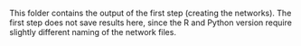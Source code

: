 This folder contains the output of the first step (creating the networks). The first step does not save results here, since the R and Python version require slightly different naming of the network files. 
